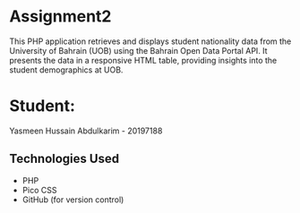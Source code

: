# Assignment2
This PHP application retrieves and displays student nationality data from the University of Bahrain (UOB) using the Bahrain Open Data Portal API. It presents the data in a responsive HTML table, providing insights into the student demographics at UOB.

 # Student: 
 Yasmeen Hussain Abdulkarim - 20197188

## Technologies Used
- PHP
- Pico CSS
- GitHub (for version control)
 
